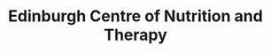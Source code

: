 ---
title: "Edinburgh Centre of Nutrition and Therapy"
url: /edinburgh/edinburgh-centre-of-nutrition-and-therapy/
shop: Nahrungsergänzung
---